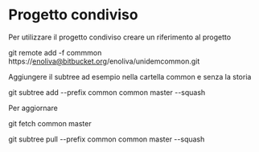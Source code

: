 # Progetto condiviso 

Per utilizzare il progetto condiviso creare un riferimento al progetto

git remote add -f commmon https://enoliva@bitbucket.org/enoliva/unidemcommon.git

Aggiungere il subtree ad esempio nella cartella common e senza la storia

git subtree add --prefix common common master --squash

Per aggiornare 

git fetch common master

git subtree pull --prefix common common master --squash